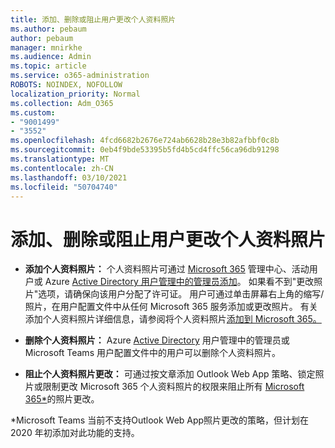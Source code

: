 ```yaml
---
title: 添加、删除或阻止用户更改个人资料照片
ms.author: pebaum
author: pebaum
manager: mnirkhe
ms.audience: Admin
ms.topic: article
ms.service: o365-administration
ROBOTS: NOINDEX, NOFOLLOW
localization_priority: Normal
ms.collection: Adm_O365
ms.custom:
- "9001499"
- "3552"
ms.openlocfilehash: 4fcd6682b2676e724ab6628b28e3b82afbbf0c8b
ms.sourcegitcommit: 0eb4f9bde53395b5fd4b5cd4ffc56ca96db91298
ms.translationtype: MT
ms.contentlocale: zh-CN
ms.lasthandoff: 03/10/2021
ms.locfileid: "50704740"
---
```

# <a name="add-remove-or-prevent-users-from-changing-profile-photos"></a>添加、删除或阻止用户更改个人资料照片

- **添加个人资料照片：** 个人资料照片可通过 [Microsoft 365](https://admin.microsoft.com/Adminportal/Home?source=applauncher#/users) 管理中心、活动用户或 Azure  [Active Directory 用户管理中的管理员添加](https://portal.azure.com/#blade/Microsoft_AAD_IAM/UsersManagementMenuBlade/AllUsers)。  如果看不到"更改照片"选项，请确保向该用户分配了许可证。 用户可通过单击屏幕右上角的缩写/照片，在用户配置文件中从任何 Microsoft 365 服务添加或更改照片。 有关添加个人资料照片详细信息，请参阅将个人资料照片[添加到 Microsoft 365。](https://support.office.com/article/add-your-profile-photo-to-office-365-2eaf93fd-b3f1-43b9-9cdc-bdcd548435b7)

- **删除个人资料照片：** Azure [Active Directory](https://portal.azure.com/#blade/Microsoft_AAD_IAM/UsersManagementMenuBlade/AllUsers) 用户管理中的管理员或 Microsoft Teams 用户配置文件中的用户可以删除个人资料照片。

- **阻止个人资料照片更改：** 可通过按文章添加 Outlook Web App 策略、锁定照片或限制更改 Microsoft 365 个人资料照片的权限来阻止所有 [Microsoft 365*](https://answers.microsoft.com/msoffice/forum/msoffice_o365admin-mso_dep365-mso_o365b/locking-photos-or-restricting-permissions-to/1d19ae4f-de5d-4c3d-a0ad-4b8b8ac32e3d)的照片更改。

*Microsoft Teams 当前不支持Outlook Web App照片更改的策略，但计划在 2020 年初添加对此功能的支持。
